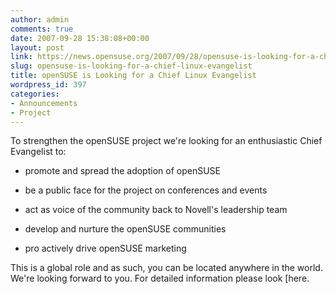 ```yaml
---
author: admin
comments: true
date: 2007-09-28 15:38:08+00:00
layout: post
link: https://news.opensuse.org/2007/09/28/opensuse-is-looking-for-a-chief-linux-evangelist/
slug: opensuse-is-looking-for-a-chief-linux-evangelist
title: openSUSE is Looking for a Chief Linux Evangelist
wordpress_id: 397
categories:
- Announcements
- Project
---
```


To strengthen the openSUSE project we're looking for an enthusiastic Chief Evangelist to:




  * promote and spread the adoption of openSUSE


  * be a public face for the project on conferences and events


  * act as voice of the community back to Novell's leadership team


  * develop and nurture the openSUSE communities


  * pro actively drive openSUSE marketing


This is a global role and as such, you can be located anywhere in the world. We're looking forward to you. For detailed information please look [here.
